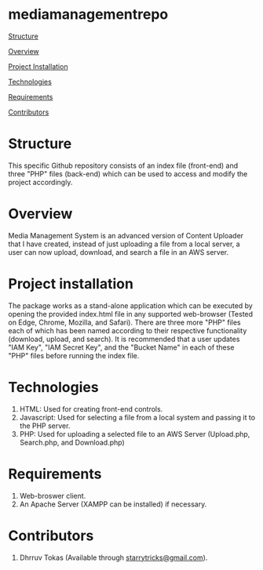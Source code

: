# mediamanagementrepo
[Structure](#structure)

[Overview](#overview)

[Project Installation](#project-installation)

[Technologies](#technologies)

[Requirements](#requirements)

[Contributors](#contributors)

# Structure

This specific Github repository consists of an index file (front-end) and three "PHP" files (back-end) which can be used to access and modify the project accordingly.

# Overview

Media Management System is an advanced version of Content Uploader that I have created, instead of just uploading a file from a local server, a user can now upload, download, and search a file in an AWS server.

# Project installation

The package works as a stand-alone application which can be executed by opening the provided index.html file in any supported web-browser (Tested on Edge, Chrome, Mozilla, and Safari). There are three more "PHP" files each of which has been named according to their respective functionality (download, upload, and search). It is recommended that a user updates "IAM Key", "IAM Secret Key", and the "Bucket Name" in each of these "PHP" files before running the index file.

# Technologies

1. HTML: Used for creating front-end controls.
2. Javascript: Used for selecting a file from a local system and passing it to the PHP server.
3. PHP: Used for uploading a selected file to an AWS Server (Upload.php, Search.php, and Download.php)


# Requirements

1. Web-broswer client.
2. An Apache Server (XAMPP can be installed) if necessary.

# Contributors

1. Dhrruv Tokas (Available through starrytricks@gmail.com).



